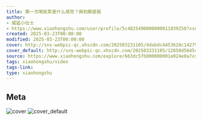 ```yaml
---
title: 第一次喝氮泵是什么感觉？麻到脚底板
author:
- 威猛小壮士
- https://www.xiaohongshu.com/user/profile/5c4825490000000011039250?xsec_token=undefined
created: 2025-03-23T00:00:00
modified: 2025-03-23T00:00:00
cover: http://sns-webpic-qc.xhscdn.com/202503231105/4dabdc4453628c14279705ab47314ab3/1040g008312k0l6a3gk005n284l4kf4ig1pc55p8!nc_n_webp_prv_1
cover_default: http://sns-webpic-qc.xhscdn.com/202503231105/12858d56454e73920db9e7c109d03c2e/1040g008312k0l6a3gk005n284l4kf4ig1pc55p8!nc_n_webp_mw_1
source: https://www.xiaohongshu.com/explore/663dc5fb000000001e024e0a?xsec_token=ABhz3KrJEGAcg3D6zXujlzwsmzL7OwQDrqzjVMl1yHNgo=
tags: xiaohongshu/video
tags-link:
type: xiaohongshu
---
```


## Meta

![cover](http://sns-webpic-qc.xhscdn.com/202503231105/4dabdc4453628c14279705ab47314ab3/1040g008312k0l6a3gk005n284l4kf4ig1pc55p8!nc_n_webp_prv_1)
![cover_default](http://sns-webpic-qc.xhscdn.com/202503231105/12858d56454e73920db9e7c109d03c2e/1040g008312k0l6a3gk005n284l4kf4ig1pc55p8!nc_n_webp_mw_1)
